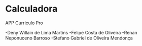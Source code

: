 # Calculadora

APP Curriculo Pro

-Deny Willain de Lima Martins
-Felipe Costa de Oliveira
-Renan Neponuceno Barroso
-Stefano Gabriel de Oliveira Mendonça
